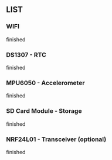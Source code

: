 ## LIST

### WIFI

finished

### DS1307 - RTC

finished

### MPU6050 - Accelerometer

finished

### SD Card Module - Storage

finished

### NRF24L01 - Transceiver (optional)

finished

